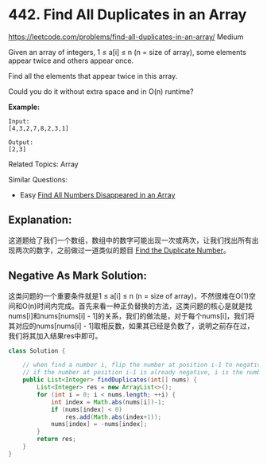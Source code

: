 # 442. Find All Duplicates in an Array
<https://leetcode.com/problems/find-all-duplicates-in-an-array/>
Medium

Given an array of integers, 1 ≤ a[i] ≤ n (n = size of array), some elements appear twice and others appear once.

Find all the elements that appear twice in this array.

Could you do it without extra space and in O(n) runtime?

**Example:**

    Input:
    [4,3,2,7,8,2,3,1]

    Output:
    [2,3]

Related Topics: Array

Similar Questions: 
* Easy [Find All Numbers Disappeared in an Array](https://leetcode.com/problems/find-all-numbers-disappeared-in-an-array/)


## Explanation: 
这道题给了我们一个数组，数组中的数字可能出现一次或两次，让我们找出所有出现两次的数字，之前做过一道类似的题目 [Find the Duplicate Number](https://leetcode.com/problems/find-the-duplicate-number/)。


## Negative As Mark Solution: 

这类问题的一个重要条件就是1 ≤ a[i] ≤ n (n = size of array)，不然很难在O(1)空间和O(n)时间内完成。首先来看一种正负替换的方法，这类问题的核心是就是找nums[i]和nums[nums[i] - 1]的关系，我们的做法是，对于每个nums[i]，我们将其对应的nums[nums[i] - 1]取相反数，如果其已经是负数了，说明之前存在过，我们将其加入结果res中即可。

```java
class Solution {

    // when find a number i, flip the number at position i-1 to negative. 
    // if the number at position i-1 is already negative, i is the number that occurs twice.
    public List<Integer> findDuplicates(int[] nums) {
        List<Integer> res = new ArrayList<>();
        for (int i = 0; i < nums.length; ++i) {
            int index = Math.abs(nums[i])-1;
            if (nums[index] < 0)
                res.add(Math.abs(index+1));
            nums[index] = -nums[index];
        }
        return res;
    }
}
```